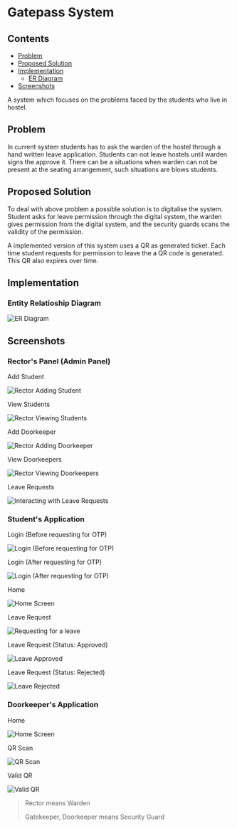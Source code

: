 # Gatepass System

## Contents

- [Problem](#problem)
- [Proposed Solution](#proposed-solution)
- [Implementation](#implementation)
  - [ER Diagram](#entity-relatioship-diagram)
- [Screenshots](#screenshots)

A system which focuses on the problems faced by the students who live in hostel.

## Problem

In current system students has to ask the warden of the hostel through a hand written leave application. Students can not leave hostels until warden signs the approve it. There can be a situations when warden can not be present at the seating arrangement, such situations are blows students.

## Proposed Solution

To deal with above problem a possible solution is to digitalise the system. Student asks for leave permission through the digital system, the warden gives permission from the digital system, and the security guards scans the validity of the permission.

A implemented version of this system uses a QR as generated ticket. Each time student requests for permission to leave the a QR code is generated. This QR also expires over time.

## Implementation

### Entity Relatioship Diagram

![ER Diagram](./images/diagram-erd.png)

## Screenshots

### Rector's Panel (Admin Panel)

Add Student

![Rector Adding Student](./images/rector-student-add.png)

View Students

![Rector Viewing Students](./images/rector-students-view.png)

Add Doorkeeper

![Rector Adding Doorkeeper](./images/rector-doorkeeper-add.png)

View Doorkeepers

![Rector Viewing Doorkeepers](./images/rector-doorkeepers-view.png)

Leave Requests

![Interacting with Leave Requests](./images/rector-leave-permission-requests.png)

### Student's Application

<!-- YT VIDEO GOES HERE -->

Login (Before requesting for OTP)

![Login (Before requesting for OTP)](./images/student-login-otp-send.png)

Login (After requesting for OTP)

![Login (After requesting for OTP)](./images/student-login-otp-verify.png)

Home

![Home Screen](./images/student-home.png)

Leave Request

![Requesting for a leave](./images/student-leave-application-form.png)

Leave Request (Status: Approved)

![Leave Approved](./images/student-leave-permission-approved.png)

Leave Request (Status: Rejected)

![Leave Rejected](./images/student-leave-permission-Rejected.png)

### Doorkeeper's Application

Home

![Home Screen](./images/doorkeeper-home.png)

QR Scan

![QR Scan](./images/doorkeeper-qr-scan.png)

Valid QR

![Valid QR](./images/doorkeeper-qr-scan-success.png)

> Rector means Warden
>
> Gatekeeper, Doorkeeper means Security Guard
